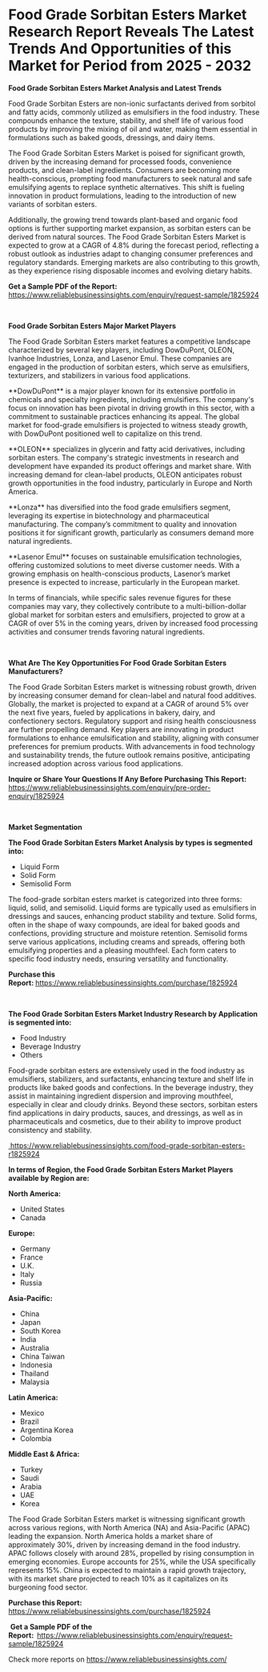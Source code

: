 <p><h1>Food Grade Sorbitan Esters Market Research Report Reveals The Latest Trends And Opportunities of this Market for Period from 2025 - 2032</h1></p><p><strong>Food Grade Sorbitan Esters Market Analysis and Latest Trends</strong></p>
<p><p>Food Grade Sorbitan Esters are non-ionic surfactants derived from sorbitol and fatty acids, commonly utilized as emulsifiers in the food industry. These compounds enhance the texture, stability, and shelf life of various food products by improving the mixing of oil and water, making them essential in formulations such as baked goods, dressings, and dairy items.</p><p>The Food Grade Sorbitan Esters Market is poised for significant growth, driven by the increasing demand for processed foods, convenience products, and clean-label ingredients. Consumers are becoming more health-conscious, prompting food manufacturers to seek natural and safe emulsifying agents to replace synthetic alternatives. This shift is fueling innovation in product formulations, leading to the introduction of new variants of sorbitan esters.</p><p>Additionally, the growing trend towards plant-based and organic food options is further supporting market expansion, as sorbitan esters can be derived from natural sources. The Food Grade Sorbitan Esters Market is expected to grow at a CAGR of 4.8% during the forecast period, reflecting a robust outlook as industries adapt to changing consumer preferences and regulatory standards. Emerging markets are also contributing to this growth, as they experience rising disposable incomes and evolving dietary habits.</p></p>
<p><strong>Get a Sample PDF of the Report:&nbsp;</strong> <a href="https://www.reliablebusinessinsights.com/enquiry/request-sample/1825924?utm_campaign=2768&utm_medium=2&utm_source=Github&utm_content=ia&utm_term=03042025&utm_id=food-grade-sorbitan-esters">https://www.reliablebusinessinsights.com/enquiry/request-sample/1825924</a></p>
<p>&nbsp;</p>
<p><strong>Food Grade Sorbitan Esters Major Market Players</strong></p>
<p><p>The Food Grade Sorbitan Esters market features a competitive landscape characterized by several key players, including DowDuPont, OLEON, Ivanhoe Industries, Lonza, and Lasenor Emul. These companies are engaged in the production of sorbitan esters, which serve as emulsifiers, texturizers, and stabilizers in various food applications.</p><p>**DowDuPont** is a major player known for its extensive portfolio in chemicals and specialty ingredients, including emulsifiers. The company's focus on innovation has been pivotal in driving growth in this sector, with a commitment to sustainable practices enhancing its appeal. The global market for food-grade emulsifiers is projected to witness steady growth, with DowDuPont positioned well to capitalize on this trend.</p><p>**OLEON** specializes in glycerin and fatty acid derivatives, including sorbitan esters. The company's strategic investments in research and development have expanded its product offerings and market share. With increasing demand for clean-label products, OLEON anticipates robust growth opportunities in the food industry, particularly in Europe and North America.</p><p>**Lonza** has diversified into the food grade emulsifiers segment, leveraging its expertise in biotechnology and pharmaceutical manufacturing. The company’s commitment to quality and innovation positions it for significant growth, particularly as consumers demand more natural ingredients.</p><p>**Lasenor Emul** focuses on sustainable emulsification technologies, offering customized solutions to meet diverse customer needs. With a growing emphasis on health-conscious products, Lasenor’s market presence is expected to increase, particularly in the European market.</p><p>In terms of financials, while specific sales revenue figures for these companies may vary, they collectively contribute to a multi-billion-dollar global market for sorbitan esters and emulsifiers, projected to grow at a CAGR of over 5% in the coming years, driven by increased food processing activities and consumer trends favoring natural ingredients.</p></p>
<p>&nbsp;</p>
<p><strong>What Are The Key Opportunities For Food Grade Sorbitan Esters Manufacturers?</strong></p>
<p><p>The Food Grade Sorbitan Esters market is witnessing robust growth, driven by increasing consumer demand for clean-label and natural food additives. Globally, the market is projected to expand at a CAGR of around 5% over the next five years, fueled by applications in bakery, dairy, and confectionery sectors. Regulatory support and rising health consciousness are further propelling demand. Key players are innovating in product formulations to enhance emulsification and stability, aligning with consumer preferences for premium products. With advancements in food technology and sustainability trends, the future outlook remains positive, anticipating increased adoption across various food applications.</p></p>
<p><strong>Inquire or Share Your Questions If Any Before Purchasing This Report:</strong> <a href="https://www.reliablebusinessinsights.com/enquiry/pre-order-enquiry/1825924?utm_campaign=2768&utm_medium=2&utm_source=Github&utm_content=ia&utm_term=03042025&utm_id=food-grade-sorbitan-esters">https://www.reliablebusinessinsights.com/enquiry/pre-order-enquiry/1825924</a></p>
<p>&nbsp;</p>
<p><strong>Market Segmentation</strong></p>
<p><strong>The Food Grade Sorbitan Esters Market Analysis by types is segmented into:</strong></p>
<p><ul><li>Liquid Form</li><li>Solid Form</li><li>Semisolid Form</li></ul></p>
<p><p>The food-grade sorbitan esters market is categorized into three forms: liquid, solid, and semisolid. Liquid forms are typically used as emulsifiers in dressings and sauces, enhancing product stability and texture. Solid forms, often in the shape of waxy compounds, are ideal for baked goods and confections, providing structure and moisture retention. Semisolid forms serve various applications, including creams and spreads, offering both emulsifying properties and a pleasing mouthfeel. Each form caters to specific food industry needs, ensuring versatility and functionality.</p></p>
<p><strong>Purchase this Report:&nbsp;</strong><a href="https://www.reliablebusinessinsights.com/purchase/1825924?utm_campaign=2768&utm_medium=2&utm_source=Github&utm_content=ia&utm_term=03042025&utm_id=food-grade-sorbitan-esters">https://www.reliablebusinessinsights.com/purchase/1825924</a></p>
<p>&nbsp;</p>
<p><strong>The Food Grade Sorbitan Esters Market Industry Research by Application is segmented into:</strong></p>
<p><ul><li>Food Industry</li><li>Beverage Industry</li><li>Others</li></ul></p>
<p><p>Food-grade sorbitan esters are extensively used in the food industry as emulsifiers, stabilizers, and surfactants, enhancing texture and shelf life in products like baked goods and confections. In the beverage industry, they assist in maintaining ingredient dispersion and improving mouthfeel, especially in clear and cloudy drinks. Beyond these sectors, sorbitan esters find applications in dairy products, sauces, and dressings, as well as in pharmaceuticals and cosmetics, due to their ability to improve product consistency and stability.</p></p>
<p><a href="https://www.reliablebusinessinsights.com/food-grade-sorbitan-esters-r1825924?utm_campaign=2768&utm_medium=2&utm_source=Github&utm_content=ia&utm_term=03042025&utm_id=food-grade-sorbitan-esters">&nbsp;https://www.reliablebusinessinsights.com/food-grade-sorbitan-esters-r1825924</a></p>
<p><strong>In terms of Region, the Food Grade Sorbitan Esters Market Players available by Region are:</strong></p>
<p>
    <p> <strong> North America: </strong>
        <ul>
            <li>United States</li>
            <li>Canada</li>
        </ul>
        </p> 
    <p> <strong> Europe: </strong>
        <ul>
            <li>Germany</li>
            <li>France</li>
            <li>U.K.</li>
            <li>Italy</li>
            <li>Russia</li>
        </ul>
        </p> 
    <p> <strong> Asia-Pacific: </strong>
        <ul>
            <li>China</li>
            <li>Japan</li>
            <li>South Korea</li>
            <li>India</li>
            <li>Australia</li>
            <li>China Taiwan</li>
            <li>Indonesia</li>
            <li>Thailand</li>
            <li>Malaysia</li>
        </ul>
        </p> 
    <p> <strong> Latin America: </strong>
        <ul>
            <li>Mexico</li>
            <li>Brazil</li>
            <li>Argentina Korea</li>
            <li>Colombia</li>
        </ul>
        </p> 
    <p> <strong> Middle East & Africa: </strong>
        <ul>
            <li>Turkey</li>
            <li>Saudi</li>
            <li>Arabia</li>
            <li>UAE</li>
            <li>Korea</li>
        </ul>
    </p>
    </p>
<p><p>The Food Grade Sorbitan Esters market is witnessing significant growth across various regions, with North America (NA) and Asia-Pacific (APAC) leading the expansion. North America holds a market share of approximately 30%, driven by increasing demand in the food industry. APAC follows closely with around 28%, propelled by rising consumption in emerging economies. Europe accounts for 25%, while the USA specifically represents 15%. China is expected to maintain a rapid growth trajectory, with its market share projected to reach 10% as it capitalizes on its burgeoning food sector.</p></p>
<p><strong>Purchase this Report: </strong><a href="https://www.reliablebusinessinsights.com/purchase/1825924?utm_campaign=2768&utm_medium=2&utm_source=Github&utm_content=ia&utm_term=03042025&utm_id=food-grade-sorbitan-esters">https://www.reliablebusinessinsights.com/purchase/1825924</a></p>
<p>&nbsp;<strong>Get a Sample PDF of the Report:&nbsp;&nbsp;</strong><a href="https://www.reliablebusinessinsights.com/enquiry/request-sample/1825924?utm_campaign=2768&utm_medium=2&utm_source=Github&utm_content=ia&utm_term=03042025&utm_id=food-grade-sorbitan-esters">https://www.reliablebusinessinsights.com/enquiry/request-sample/1825924</a></p>
<p><strong></strong></p>
<p>Check more reports on <a href="https://www.reliablebusinessinsights.com/?utm_campaign=2768&utm_medium=2&utm_source=Github&utm_content=ia&utm_term=03042025&utm_id=food-grade-sorbitan-esters">https://www.reliablebusinessinsights.com/</a></p>